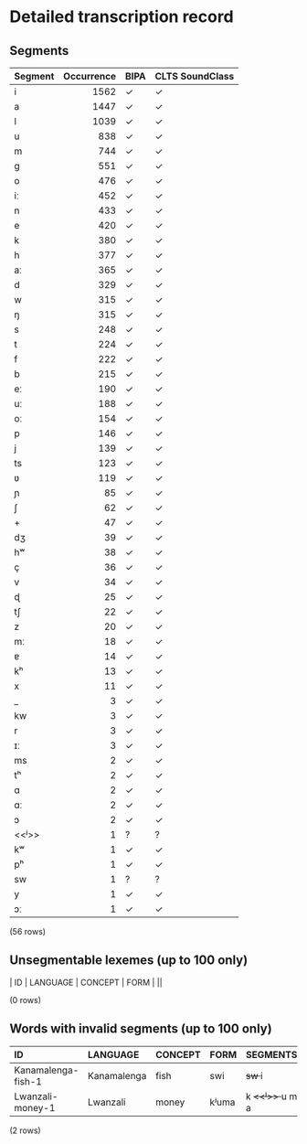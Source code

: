 
# Detailed transcription record

## Segments

| Segment | Occurrence | BIPA | CLTS SoundClass |
|:----------|-------------:|:-------|:------------------|
| i | 1562 | ✓ | ✓ |
| a | 1447 | ✓ | ✓ |
| l | 1039 | ✓ | ✓ |
| u | 838 | ✓ | ✓ |
| m | 744 | ✓ | ✓ |
| g | 551 | ✓ | ✓ |
| o | 476 | ✓ | ✓ |
| iː | 452 | ✓ | ✓ |
| n | 433 | ✓ | ✓ |
| e | 420 | ✓ | ✓ |
| k | 380 | ✓ | ✓ |
| h | 377 | ✓ | ✓ |
| aː | 365 | ✓ | ✓ |
| d | 329 | ✓ | ✓ |
| w | 315 | ✓ | ✓ |
| ŋ | 315 | ✓ | ✓ |
| s | 248 | ✓ | ✓ |
| t | 224 | ✓ | ✓ |
| f | 222 | ✓ | ✓ |
| b | 215 | ✓ | ✓ |
| eː | 190 | ✓ | ✓ |
| uː | 188 | ✓ | ✓ |
| oː | 154 | ✓ | ✓ |
| p | 146 | ✓ | ✓ |
| j | 139 | ✓ | ✓ |
| ts | 123 | ✓ | ✓ |
| ʋ | 119 | ✓ | ✓ |
| ɲ | 85 | ✓ | ✓ |
| ʃ | 62 | ✓ | ✓ |
| + | 47 | ✓ | ✓ |
| dʒ | 39 | ✓ | ✓ |
| hʷ | 38 | ✓ | ✓ |
| ç | 36 | ✓ | ✓ |
| v | 34 | ✓ | ✓ |
| ɖ | 25 | ✓ | ✓ |
| tʃ | 22 | ✓ | ✓ |
| z | 20 | ✓ | ✓ |
| mː | 18 | ✓ | ✓ |
| ɐ | 14 | ✓ | ✓ |
| kʰ | 13 | ✓ | ✓ |
| x | 11 | ✓ | ✓ |
| _ | 3 | ✓ | ✓ |
| kw | 3 | ✓ | ✓ |
| r | 3 | ✓ | ✓ |
| ɪː | 3 | ✓ | ✓ |
| ms | 2 | ✓ | ✓ |
| tʰ | 2 | ✓ | ✓ |
| ɑ | 2 | ✓ | ✓ |
| ɑː | 2 | ✓ | ✓ |
| ɔ | 2 | ✓ | ✓ |
| <<ʲ>> | 1 | ? | ? |
| kʷ | 1 | ✓ | ✓ |
| pʰ | 1 | ✓ | ✓ |
| sw | 1 | ? | ? |
| y | 1 | ✓ | ✓ |
| ɔː | 1 | ✓ | ✓ |

(56 rows)



## Unsegmentable lexemes (up to 100 only)

| ID | LANGUAGE | CONCEPT | FORM |
||

(0 rows)



## Words with invalid segments (up to 100 only)

| ID | LANGUAGE | CONCEPT | FORM | SEGMENTS |
|:-------------------|:------------|:----------|:-------|:-----------------------|
| Kanamalenga-fish-1 | Kanamalenga | fish | swi | <s> sw </s> i |
| Lwanzali-money-1 | Lwanzali | money | kʲuma | k <s> <<ʲ>> </s> u m a |

(2 rows)


